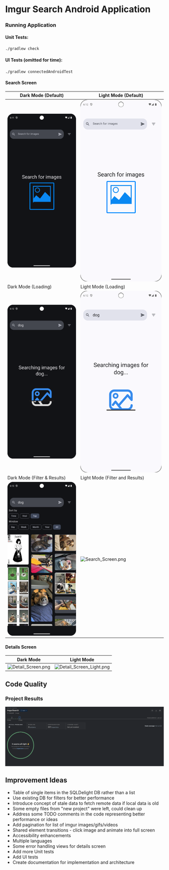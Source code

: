 # Imgur Search Android Application

### Running Application

#### Unit Tests:

`./gradlew check`

#### UI Tests (omitted for time):

`./gradlew connectedAndroidTest`

#### Search Screen

| Dark Mode (Default)                         | Light Mode (Default)                            |
|---------------------------------------------|-------------------------------------------------|
| ![Search_Screen.png](docs/Idle_Dark.png)    | ![Search_Screen_Light.png](docs/Idle_Light.png) |
| Dark Mode (Loading)                         | Light Mode (Loading)                            |
| ![Search_Screen.png](docs/Loading_Dark.png) | ![Search_Screen.png](docs/Loading_Light.png)    |
| Dark Mode (Filter & Results)                | Light Mode (Filter and Results)                 |
| ![Search_Screen.png](docs/Filter_Dark.png)  | ![Search_Screen.png](docs/Filter_Light.png)     |

#### Details Screen

| Dark Mode                                  | Light Mode                                        |
|--------------------------------------------|---------------------------------------------------|
| ![Detail_Screen.png](docs/Detail_Dark.png) | ![Detail_Screen_Light.png](docs/Detail_Light.png) |

## Code Quality

### Project Results

![Qodana_Project_Results.png](docs/qodana.png)

## Improvement Ideas

- Table of single items in the SQLDelight DB rather than a list
- Use existing DB for filters for better performance
- Introduce concept of stale data to fetch remote data if local data is old
- Some empty files from "new project" were left, could clean up
- Address some TODO comments in the code representing better performance or ideas
- Add pagination for list of imgur images/gifs/videos
- Shared element transitions - click image and animate into full screen
- Accessibility enhancements
- Multiple languages
- Some error handling views for details screen
- Add more Unit tests
- Add UI tests
- Create documentation for implementation and architecture